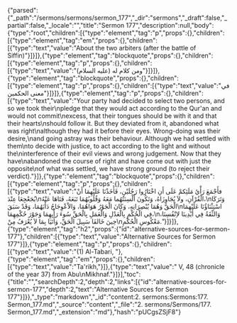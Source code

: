 {"parsed":{"_path":"/sermons/sermons/sermon_177","_dir":"sermons","_draft":false,"_partial":false,"_locale":"","title":"Sermon 177","description":null,"body":{"type":"root","children":[{"type":"element","tag":"p","props":{},"children":[{"type":"element","tag":"em","props":{},"children":[{"type":"text","value":"About the two arbiters (after the battle of Siffin)"}]}]},{"type":"element","tag":"blockquote","props":{},"children":[{"type":"element","tag":"p","props":{},"children":[{"type":"text","value":"ومن كلام له (عليه السلام)"}]}]},{"type":"element","tag":"blockquote","props":{},"children":[{"type":"element","tag":"p","props":{},"children":[{"type":"text","value":"في معنى الحكمين"}]}]},{"type":"element","tag":"p","props":{},"children":[{"type":"text","value":"Your party had decided to select two persons, and so we took their\npledge that they would act according to the Qur'an and would not commit\nexcess, that their tongues should be with it and that their hearts\nshould follow it. But they deviated from it, abandoned what was right\nalthough they had it before their eyes. Wrong-doing was their desire,\nand going astray was their behaviour. Although we had settled with them\nto decide with justice, to act according to the light and without the\ninterference of their evil views and wrong judgement. Now that they have\nabandoned the course of right and have come out with just the opposite\nof what was settled, we have strong ground (to reject their verdict)."}]},{"type":"element","tag":"blockquote","props":{},"children":[{"type":"element","tag":"p","props":{},"children":[{"type":"text","value":"فأَجْمَعَ رَأْيُ مَلَئِكمْ عَلَى أَنِ اخْتَارُوا رَجُلَيْنِ، فَأَخَذْنَا عَلَيْهِمَا أَنْ يُجَعْجِعَا عِنْدَ\nالْقُرْآنِ، ولاَ يُجَاوِزَاهُ، وَتَكُونَ أَلْسِنَتُهُما مَعَهُ وَقُلُوبُهُمَا تَبَعَهُ، فَتَاهَا عَنْهُ،\nوَتَرَكَا الْحَقَّ وَهُمَا يُبْصِرَانِهِ، وَكَانَ الْجَوْرُ هَوَاهُمَا، وَالاْعْوِجَاجُ دَأْبَهُمَا، وَقَدْ سَبَقَ\nاسْتِثْنَاؤُنَا عَلَيْهِمَا فِي الْحُكْمِ بِالْعَدْلِ وَالْعَمَلِ بِالْحَقِّ سُوءَ رَأْيِهِمَا وَجَوْرَ حُكْمِهِمَا،\nوَالثِّقَةُ فِي أَيْدِينَا لاِنْفُسِنَا، حِينَ خَالفَا سَبِيلَ الْحَقِّ، وَأَتَيَا بِمَا لاَ يُعْرَفُ مِنْ\nمَعْكُوسِ الْحُكْمِ."}]}]},{"type":"element","tag":"h2","props":{"id":"alternative-sources-for-sermon-177"},"children":[{"type":"text","value":"Alternative Sources for Sermon 177"}]},{"type":"element","tag":"p","props":{},"children":[{"type":"text","value":"(1) Al-Tabari, "},{"type":"element","tag":"em","props":{},"children":[{"type":"text","value":"Ta'rikh,"}]},{"type":"text","value":" V, 48 (chronicle of the year 37) from Abu\nMikhnaf."}]}],"toc":{"title":"","searchDepth":2,"depth":2,"links":[{"id":"alternative-sources-for-sermon-177","depth":2,"text":"Alternative Sources for Sermon 177"}]}},"_type":"markdown","_id":"content:2. sermons:Sermons:177. Sermon_177.md","_source":"content","_file":"2. sermons/Sermons/177. Sermon_177.md","_extension":"md"},"hash":"pUCgsZSjF8"}